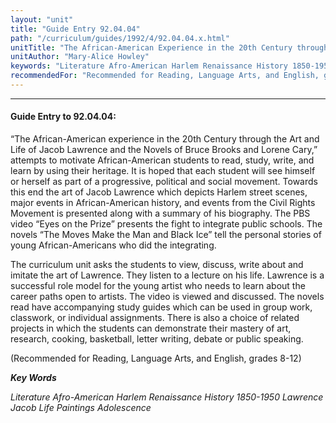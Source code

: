 ```yaml
---
layout: "unit"
title: "Guide Entry 92.04.04"
path: "/curriculum/guides/1992/4/92.04.04.x.html"
unitTitle: "The African-American Experience in the 20th Century through the Art and Life of Jacob Lawrence and the Novels of Bruce Brooks and Lorene Cary"
unitAuthor: "Mary-Alice Howley"
keywords: "Literature Afro-American Harlem Renaissance History 1850-1950 Lawrence Jacob Life Paintings Adolescence"
recommendedFor: "Recommended for Reading, Language Arts, and English, grades 8-12"
---
```

<body>
<hr/>
 <h4>
  Guide Entry to 92.04.04:
 </h4>
 “The African-American experience in the 20th Century through the Art and Life of Jacob Lawrence and the Novels of Bruce Brooks and Lorene Cary,” attempts to motivate African-American students to read, study, write, and learn by using their heritage. It is hoped that each student will see himself or herself as part of a progressive, political and social movement. Towards this end the art of Jacob Lawrence which depicts Harlem street scenes, major events in African-American history, and events from the Civil Rights Movement is presented along with a summary of his biography. The PBS video “Eyes on the Prize” presents the fight to integrate public schools. The novels “The Moves Make the Man and Black Ice” tell the personal stories of young African-Americans who did the integrating.
 <p>
  The curriculum unit asks the students to view, discuss, write about and imitate the art of Lawrence. They listen to a lecture on his life. Lawrence is a successful role model for the young artist who needs to learn about the career paths open to artists. The video is viewed and discussed. The novels read have accompanying study guides which can be used in group work, classwork, or individual assignments. There is also a choice of related projects in which the students can demonstrate their mastery of art, research, cooking, basketball, letter writing, debate or public speaking.
 </p>
 <p>
  (Recommended for Reading, Language Arts, and English, grades 8-12)
 </p>
<p>
  <b>
   <i>
    Key Words
   </i>
  </b>
  <br/>
 </p>
 <p>
  <i>
   Literature Afro-American Harlem Renaissance History 1850-1950 Lawrence Jacob Life Paintings Adolescence
  </i>
 </p>

</body>